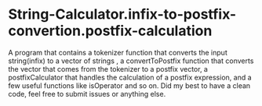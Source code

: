 # String-Calculator.infix-to-postfix-convertion.postfix-calculation
A program that contains a tokenizer function that converts the input string(infix) to a vector of strings , a convertToPostfix function that converts the vector that comes from the tokenizer to a postfix vector, a postfixCalculator that handles the calculation of a postfix expression, and a few useful functions like isOperator and so on. Did my best to have a clean code, feel free to submit issues or anything else.

